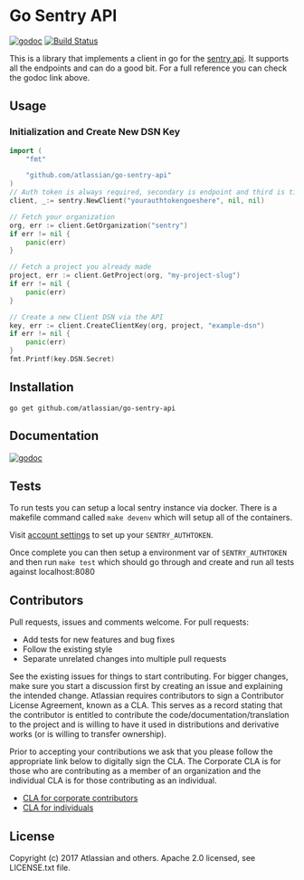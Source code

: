 # Go Sentry API
[![godoc](https://camo.githubusercontent.com/915b7be44ada53c290eb157634330494ebe3e30a/68747470733a2f2f676f646f632e6f72672f6769746875622e636f6d2f676f6c616e672f6764646f3f7374617475732e737667 "Go Doc Reference")](https://godoc.org/github.com/atlassian/go-sentry-api) [![Build Status](https://travis-ci.org/atlassian/go-sentry-api.svg?branch=master)](https://travis-ci.org/atlassian/go-sentry-api)


This is a library that implements a client in go for the [sentry api](https://docs.sentry.io/api/). It supports all the endpoints and can do a good bit. For a full reference you can check the godoc link above.

## Usage
### Initialization and Create New DSN Key
```go
import (
	"fmt"

	"github.com/atlassian/go-sentry-api"
)
// Auth token is always required, secondary is endpoint and third is timeout defaults 60 seconds
client, _:= sentry.NewClient("yourauthtokengoeshere", nil, nil)

// Fetch your organization
org, err := client.GetOrganization("sentry")
if err != nil {
	panic(err)
}

// Fetch a project you already made
project, err := client.GetProject(org, "my-project-slug")
if err != nil {
	panic(err)
}

// Create a new Client DSN via the API
key, err := client.CreateClientKey(org, project, "example-dsn")
if err != nil {
	panic(err)
}
fmt.Printf(key.DSN.Secret)

```
## Installation
```
go get github.com/atlassian/go-sentry-api
```
## Documentation
[![godoc](https://camo.githubusercontent.com/915b7be44ada53c290eb157634330494ebe3e30a/68747470733a2f2f676f646f632e6f72672f6769746875622e636f6d2f676f6c616e672f6764646f3f7374617475732e737667 "Go Doc Reference")](https://godoc.org/github.com/atlassian/go-sentry-api)

## Tests
To run tests you can setup a local sentry instance via docker. There is a
makefile command called `make devenv` which will setup all of the containers.

Visit [account settings](http://localhost:8080/settings/account/api/auth-tokens/) to set up your `SENTRY_AUTHTOKEN`.

Once complete you can then setup a environment var of `SENTRY_AUTHTOKEN` and then run `make test`
which should go through and create and run all tests against localhost:8080

## Contributors
Pull requests, issues and comments welcome. For pull requests:
* Add tests for new features and bug fixes
* Follow the existing style
* Separate unrelated changes into multiple pull requests


See the existing issues for things to start contributing.
For bigger changes, make sure you start a discussion first by creating an issue and explaining the intended change.
Atlassian requires contributors to sign a Contributor License Agreement, known as a CLA. This serves as a record stating that the contributor is entitled to contribute the code/documentation/translation to the project and is willing to have it used in distributions and derivative works (or is willing to transfer ownership).

Prior to accepting your contributions we ask that you please follow the appropriate link below to digitally sign the CLA. The Corporate CLA is for those who are contributing as a member of an organization and the individual CLA is for those contributing as an individual.

* [CLA for corporate contributors](https://na2.docusign.net/Member/PowerFormSigning.aspx?PowerFormId=e1c17c66-ca4d-4aab-a953-2c231af4a20b)
* [CLA for individuals](https://na2.docusign.net/Member/PowerFormSigning.aspx?PowerFormId=3f94fbdc-2fbe-46ac-b14c-5d152700ae5d)

## License
Copyright (c) 2017 Atlassian and others. Apache 2.0 licensed, see LICENSE.txt file.

